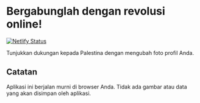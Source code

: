 # Bergabunglah dengan revolusi online!

[![Netlify Status](https://api.netlify.com/api/v1/badges/d8ada430-5791-4c53-8ac4-d266eb8ea21b/deploy-status)](https://app.netlify.com/sites/savegazza/deploys)

Tunjukkan dukungan kepada Palestina dengan mengubah foto profil Anda.

## Catatan

Aplikasi ini berjalan murni di browser Anda. Tidak ada gambar atau data yang akan disimpan oleh aplikasi.
